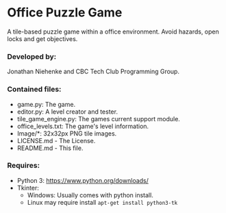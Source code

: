 # Office Puzzle Game

  A tile-based puzzle game within a office environment. Avoid hazards, open
    locks and get objectives.

### Developed by:
Jonathan Niehenke and CBC Tech Club Programming Group.

### Contained files:
- game.py: The game.
- editor.py: A level creator and tester.
- tile\_game\_engine.py: The games current support module.
- office\_levels.txt: The game's level information.
- Image/\*: 32x32px PNG tile images.
- LICENSE.md - The License.
- README.md - This file.

### Requires:
- Python 3: <https://www.python.org/downloads/>
- Tkinter:
  - Windows: Usually comes with python install.
  - Linux may require install `apt-get install python3-tk`

